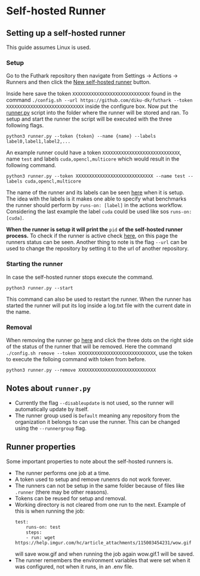 # Self-hosted Runner
## Setting up a self-hosted runner
This guide assumes Linux is used.
### Setup
Go to the Futhark repository then navigate from Settings $\to$ Actions $\to$ Runners and then click the [New self-hosted runner](https://github.com/diku-dk/futhark/settings/actions/runners/new) button.

Inside here save the token `XXXXXXXXXXXXXXXXXXXXXXXXXXXXX` found in the command `./config.sh --url https://github.com/diku-dk/futhark --token XXXXXXXXXXXXXXXXXXXXXXXXXXXXX` inside the configure box.
Now put the [runner.py](runner.py) script into the folder where the runner will be stored and ran. To setup and start the runner the script will be executed with the three following flags.
```
python3 runner.py --token {token} --name {name} --labels label0,label1,label2,...
``` 
An example runner could have a token `XXXXXXXXXXXXXXXXXXXXXXXXXXXXX`, name `test` and labels `cuda,opencl,multicore` which would result in the following command.
```
python3 runner.py --token XXXXXXXXXXXXXXXXXXXXXXXXXXXXX --name test --labels cuda,opencl,multicore
```
The name of the runner and its labels can be seen [here](https://github.com/diku-dk/futhark/settings/actions/runners) when it is setup. The idea with the labels is it makes one able to specify what benchmarks the runner should perform by `runs-on: [label]` in the actions workflow. Considering the last example the label `cuda` could be used like sos `runs-on: [cuda]`.

**When the runner is setup it will print the** `pid` **of the self-hosted runner process.** To check if the runner is active check [here](https://github.com/diku-dk/futhark/settings/actions/runners), on this page the runners status can be seen. Another thing to note is the flag `--url` can be used to change the repository by setting it to the url of another repository.

### Starting the runner
In case the self-hosted runner stops execute the command.
```
python3 runner.py --start
``` 
This command can also be used to restart the runner. When the runner has started the runner will put its log inside a log.txt file with the current date in the name.

### Removal
When removing the runner go [here](https://github.com/diku-dk/futhark/settings/actions/runners) and click the three dots on the right side of the status of the runner that will be removed. Here the command `./config.sh remove --token XXXXXXXXXXXXXXXXXXXXXXXXXXXXX`, use the token to execute the folloing command with token from before.
```
python3 runner.py --remove XXXXXXXXXXXXXXXXXXXXXXXXXXXXX
``` 

## Notes about `runner.py`
- Currently the flag `--disableupdate` is not used, so the runner will automatically update by itself.
- The runner group used is `Default` meaning any repository from the organization it belongs to can use the runner. This can be changed using the `--runnergroup` flag.

## Runner properties
Some important properties to note about the self-hosted runners is.
- The runner performs one job at a time.
- A token used to setup and remove runenrs do not work forever.
- The runners can not be setup in the same folder because of files like `.runner` (there may be other reasons).
- Tokens can be reused for setup and removal.
- Working directory is not cleared from one run to the next. Example of this is when running the job:
    ```
    test:
        runs-on: test
        steps:
        - run: wget https://help.imgur.com/hc/article_attachments/115003454231/wow.gif
    ```
    will save wow.gif and when running the job again wow.gif.1 will be saved.
- The runner remembers the environment variables that were set when it was configured, not when it runs, in an .env file.